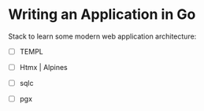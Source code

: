 # Writing an Application in Go


Stack to learn some modern web application architecture:

- [ ] TEMPL
- [ ] Htmx | Alpines
- [ ] sqlc
- [ ] pgx

